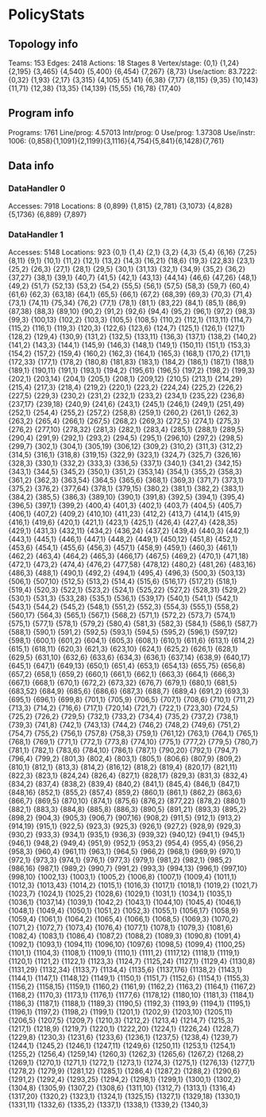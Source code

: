 # PolicyStats
## Topology info
Teams:		153
Edges:		2418
Actions:	18
Stages		8
Vertex/stage:	{0,1} {1,24} {2,195} {3,465} {4,540} {5,400} {6,454} {7,267} {8,73} 
Use/action:	83.7222: {0,32} {1,93} {2,17} {3,315} {4,105} {5,141} {6,38} {7,17} {8,115} {9,35} {10,143} {11,71} {12,38} {13,35} {14,139} {15,55} {16,78} {17,40} 

## Program info
Programs:	1761
Line/prog:	4.57013
Intr/prog:	0
Use/prog:	1.37308
Use/instr:	1006: {0,858}{1,1091}{2,1199}{3,1116}{4,754}{5,841}{6,1428}{7,761}

## Data info

### DataHandler 0
Accesses:	7918
Locations:	8
{0,899} {1,815} {2,781} {3,1073} {4,828} {5,1736} {6,889} {7,897} 

### DataHandler 1
Accesses:	5148
Locations:	923
{0,1} {1,4} {2,1} {3,2} {4,3} {5,4} {6,16} {7,25} {8,11} {9,1} {10,1} {11,2} {12,1} {13,2} {14,3} {16,21} {18,6} {19,3} {22,83} {23,1} {25,2} {26,3} {27,1} {28,1} {29,5} {30,1} {31,13} {32,1} {34,9} {35,2} {36,2} {37,27} {38,1} {39,1} {40,7} {41,5} {42,1} {43,13} {44,14} {46,6} {47,26} {48,1} {49,2} {51,7} {52,13} {53,2} {54,2} {55,5} {56,1} {57,5} {58,3} {59,7} {60,4} {61,6} {62,3} {63,18} {64,1} {65,5} {66,1} {67,2} {68,39} {69,3} {70,3} {71,4} {73,1} {74,11} {75,34} {76,2} {77,1} {78,1} {81,1} {83,22} {84,1} {85,1} {86,9} {87,38} {88,3} {89,10} {90,2} {91,2} {92,6} {94,4} {95,2} {96,1} {97,2} {98,3} {99,3} {100,13} {102,2} {103,3} {105,5} {108,5} {110,2} {112,1} {113,11} {114,7} {115,2} {116,1} {119,3} {120,3} {122,6} {123,6} {124,7} {125,1} {126,1} {127,1} {128,2} {129,4} {130,9} {131,2} {132,5} {133,11} {136,3} {137,1} {138,2} {140,2} {141,2} {143,3} {144,1} {145,9} {146,3} {148,1} {149,1} {150,11} {151,1} {153,3} {154,2} {157,2} {159,4} {160,2} {162,3} {164,1} {165,3} {168,1} {170,2} {171,1} {172,33} {177,1} {178,2} {180,8} {181,83} {183,1} {184,2} {186,1} {187,1} {188,1} {189,1} {190,11} {191,1} {193,1} {194,2} {195,61} {196,5} {197,2} {198,2} {199,3} {202,1} {203,14} {204,1} {205,1} {208,1} {209,12} {210,5} {213,1} {214,29} {215,4} {217,3} {218,4} {219,2} {220,1} {223,2} {224,24} {225,2} {226,2} {227,5} {229,3} {230,2} {231,2} {232,1} {233,2} {234,1} {235,22} {236,8} {237,17} {239,18} {240,9} {241,6} {243,1} {245,1} {246,1} {249,1} {251,49} {252,1} {254,4} {255,2} {257,2} {258,8} {259,1} {260,2} {261,1} {262,3} {263,2} {265,4} {266,1} {267,5} {268,2} {269,3} {272,5} {274,1} {275,3} {276,2} {277,10} {278,32} {281,3} {282,1} {283,4} {285,1} {288,1} {289,5} {290,4} {291,9} {292,1} {293,2} {294,5} {295,1} {296,10} {297,2} {298,5} {299,7} {302,1} {304,1} {305,19} {306,12} {309,2} {310,2} {311,3} {312,2} {314,5} {316,1} {318,8} {319,15} {322,9} {323,1} {324,7} {325,7} {326,16} {328,3} {330,1} {332,2} {333,3} {336,5} {337,1} {340,1} {341,2} {342,15} {343,1} {344,5} {345,2} {350,1} {351,2} {353,14} {354,1} {355,2} {358,3} {361,2} {362,3} {363,54} {364,5} {365,6} {368,1} {369,3} {371,7} {373,1} {375,2} {376,2} {377,64} {378,1} {379,15} {380,2} {381,1} {382,2} {383,1} {384,2} {385,5} {386,3} {389,10} {390,1} {391,8} {392,5} {394,1} {395,4} {396,5} {397,1} {399,2} {400,4} {401,3} {402,1} {403,7} {404,5} {405,7} {406,1} {407,2} {409,2} {410,10} {411,23} {412,2} {413,7} {414,1} {415,9} {416,1} {419,6} {420,1} {421,1} {423,1} {425,1} {426,4} {427,4} {428,35} {429,1} {431,3} {432,11} {434,2} {436,24} {437,2} {439,4} {440,3} {442,1} {443,1} {445,1} {446,1} {447,1} {448,2} {449,1} {450,12} {451,8} {452,1} {453,6} {454,1} {455,6} {456,3} {457,1} {458,9} {459,1} {460,3} {461,1} {462,2} {463,4} {464,2} {465,3} {466,17} {467,5} {469,2} {470,1} {471,18} {472,1} {473,2} {474,4} {476,2} {477,58} {478,12} {480,2} {481,26} {483,16} {486,3} {488,1} {490,1} {492,2} {494,1} {495,4} {496,3} {500,3} {503,13} {506,1} {507,10} {512,5} {513,2} {514,4} {515,6} {516,17} {517,21} {518,1} {519,4} {520,3} {522,1} {523,2} {524,1} {525,22} {527,2} {528,31} {529,2} {530,1} {531,3} {533,28} {535,1} {536,1} {539,17} {540,1} {541,1} {542,1} {543,1} {544,2} {545,2} {548,1} {551,2} {552,3} {554,3} {555,1} {558,2} {560,17} {564,3} {565,1} {567,1} {568,2} {571,1} {572,2} {573,7} {574,1} {575,1} {577,1} {578,1} {579,2} {580,4} {581,3} {582,3} {584,1} {586,1} {587,7} {588,1} {590,1} {591,2} {592,5} {593,1} {594,5} {595,2} {596,1} {597,12} {598,1} {600,1} {601,2} {604,1} {605,3} {608,1} {610,1} {611,6} {613,1} {614,2} {615,1} {618,11} {620,3} {621,3} {623,10} {624,1} {625,2} {626,1} {628,1} {629,5} {631,10} {632,6} {633,6} {634,3} {636,1} {637,14} {638,9} {640,17} {645,1} {647,1} {649,13} {650,1} {651,4} {653,1} {654,13} {655,75} {656,8} {657,2} {658,1} {659,2} {660,1} {661,1} {662,1} {663,3} {664,1} {666,3} {667,1} {668,1} {670,1} {672,2} {673,32} {676,7} {679,1} {680,1} {681,5} {683,52} {684,9} {685,6} {686,6} {687,3} {688,7} {689,4} {691,2} {693,3} {695,1} {696,1} {699,8} {701,1} {705,9} {706,5} {707,1} {708,6} {710,1} {711,2} {713,3} {714,2} {716,6} {717,1} {720,14} {721,7} {722,1} {723,30} {724,5} {725,2} {726,2} {729,5} {732,1} {733,2} {734,4} {735,2} {737,2} {738,1} {739,3} {741,8} {742,1} {743,13} {744,2} {746,2} {748,2} {749,6} {751,2} {754,7} {755,2} {756,1} {757,8} {758,3} {759,1} {761,12} {763,1} {764,1} {765,1} {768,1} {769,1} {771,1} {772,1} {773,8} {774,10} {775,1} {777,2} {779,5} {780,7} {781,1} {782,1} {783,6} {784,10} {786,1} {787,1} {790,20} {792,1} {794,7} {796,4} {799,2} {801,3} {802,4} {803,1} {805,1} {806,6} {807,9} {809,2} {810,1} {812,1} {813,3} {814,2} {816,12} {818,2} {819,4} {820,17} {821,11} {822,3} {823,1} {824,24} {826,4} {827,1} {828,17} {829,3} {831,3} {832,4} {834,2} {837,4} {838,2} {839,4} {840,2} {841,1} {845,4} {846,1} {847,1} {848,16} {852,1} {855,2} {857,4} {859,2} {860,1} {861,1} {862,2} {863,6} {866,7} {869,5} {870,10} {874,1} {875,6} {876,2} {877,22} {878,2} {880,1} {882,1} {883,3} {884,8} {885,8} {886,3} {890,5} {891,21} {893,3} {895,2} {898,2} {904,3} {905,3} {906,7} {907,16} {908,2} {911,5} {912,1} {913,2} {914,19} {915,1} {922,5} {923,3} {925,3} {926,1} {927,2} {928,9} {929,3} {930,2} {933,3} {934,1} {935,1} {936,3} {939,32} {940,12} {941,1} {945,1} {946,1} {948,2} {949,4} {951,9} {952,1} {953,2} {954,4} {955,4} {956,2} {958,3} {960,4} {961,11} {963,1} {964,5} {966,2} {968,1} {969,9} {970,1} {972,1} {973,3} {974,1} {976,1} {977,3} {979,1} {981,2} {982,1} {985,2} {986,16} {987,1} {989,2} {990,7} {991,2} {993,3} {994,13} {996,1} {997,10} {998,10} {1002,13} {1003,1} {1005,2} {1006,8} {1007,1} {1009,4} {1011,1} {1012,3} {1013,43} {1014,2} {1015,1} {1016,3} {1017,1} {1018,1} {1019,2} {1021,7} {1023,7} {1024,1} {1025,2} {1028,6} {1029,1} {1031,1} {1034,1} {1035,1} {1036,1} {1037,14} {1039,1} {1042,2} {1043,1} {1044,10} {1045,4} {1046,1} {1048,1} {1049,4} {1050,1} {1051,2} {1052,3} {1055,1} {1056,17} {1058,9} {1059,4} {1061,1} {1064,2} {1065,4} {1066,1} {1068,5} {1069,3} {1070,2} {1071,2} {1072,7} {1073,4} {1076,4} {1077,1} {1078,1} {1079,3} {1081,6} {1082,4} {1083,1} {1086,4} {1087,2} {1088,2} {1089,3} {1090,8} {1091,4} {1092,1} {1093,1} {1094,11} {1096,10} {1097,6} {1098,5} {1099,4} {1100,25} {1101,1} {1104,3} {1108,1} {1109,1} {1110,1} {1111,2} {1117,12} {1118,1} {1119,1} {1120,1} {1121,2} {1122,1} {1123,3} {1124,7} {1125,24} {1127,1} {1129,4} {1130,8} {1131,29} {1132,34} {1133,7} {1134,4} {1135,6} {1137,176} {1138,2} {1143,1} {1144,1} {1147,1} {1148,12} {1149,1} {1150,1} {1151,7} {1152,6} {1154,1} {1155,3} {1156,2} {1158,15} {1159,1} {1160,2} {1161,9} {1162,2} {1163,2} {1164,1} {1167,2} {1168,2} {1170,3} {1173,1} {1176,1} {1177,6} {1178,12} {1180,10} {1181,3} {1184,1} {1186,3} {1187,1} {1188,1} {1189,3} {1190,5} {1192,3} {1193,9} {1194,1} {1195,1} {1196,1} {1197,2} {1198,2} {1199,1} {1201,1} {1202,9} {1203,10} {1205,11} {1206,5} {1207,5} {1209,7} {1210,3} {1212,2} {1213,4} {1214,7} {1215,3} {1217,1} {1218,9} {1219,7} {1220,1} {1222,20} {1224,1} {1226,24} {1228,7} {1229,8} {1230,3} {1231,6} {1233,6} {1236,1} {1237,5} {1238,4} {1239,7} {1244,1} {1245,2} {1246,1} {1247,11} {1249,6} {1250,11} {1253,1} {1254,1} {1255,2} {1256,4} {1259,14} {1260,3} {1262,3} {1265,6} {1267,2} {1268,2} {1269,1} {1270,1} {1271,1} {1272,1} {1273,1} {1274,3} {1275,1} {1276,13} {1277,1} {1278,2} {1279,9} {1281,12} {1285,1} {1286,4} {1287,2} {1288,2} {1290,6} {1291,2} {1292,4} {1293,25} {1294,2} {1298,1} {1299,1} {1300,1} {1302,2} {1304,8} {1305,9} {1307,2} {1308,6} {1311,10} {1312,7} {1313,1} {1316,4} {1317,20} {1320,2} {1323,1} {1324,1} {1325,15} {1327,1} {1329,18} {1330,1} {1331,11} {1332,6} {1335,2} {1337,1} {1338,1} {1339,2} {1340,3} 